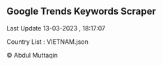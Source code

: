 

## Google Trends Keywords Scraper 
 
Last Update 13-03-2023 , 18:17:07

Country List :
VIETNAM.json



© Abdul Muttaqin 
